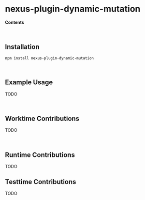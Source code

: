 # nexus-plugin-dynamic-mutation <!-- omit in toc -->

**Contents**

<!-- START doctoc generated TOC please keep comment here to allow auto update -->
<!-- DON'T EDIT THIS SECTION, INSTEAD RE-RUN doctoc TO UPDATE -->
<!-- END doctoc generated TOC please keep comment here to allow auto update -->

<br>

## Installation


```
npm install nexus-plugin-dynamic-mutation
```

<br>

## Example Usage

TODO

<br>

## Worktime Contributions

TODO

<br>

## Runtime Contributions

TODO

## Testtime Contributions

TODO